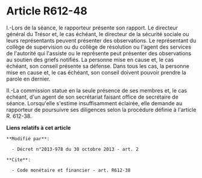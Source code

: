 # Article R612-48

I.-Lors de la séance, le rapporteur présente son rapport. Le directeur général du Trésor et, le cas échéant, le directeur de
la sécurité sociale ou leurs représentants peuvent présenter des observations. Le représentant du collège de supervision ou
du collège de résolution ou l'agent des services de l'autorité qui l'assiste ou le représente peut présenter des observations
au soutien des griefs notifiés. La personne mise en cause et, le cas échéant, son conseil présente sa défense. Dans tous les
cas, la personne mise en cause et, le cas échéant, son conseil doivent pouvoir prendre la parole en dernier. 

II.-La commission statue en la seule présence de ses membres et, le cas échéant, d'un agent de son secrétariat faisant office
de secrétaire de séance. Lorsqu'elle s'estime insuffisamment éclairée, elle demande au rapporteur de poursuivre ses
diligences selon la procédure définie à l'article R. 612-38.

**Liens relatifs à cet article**

	**Modifié par**:

	  - Décret n°2013-978 du 30 octobre 2013 - art. 2

	**Cite**:

	  - Code monétaire et financier - art. R612-38
